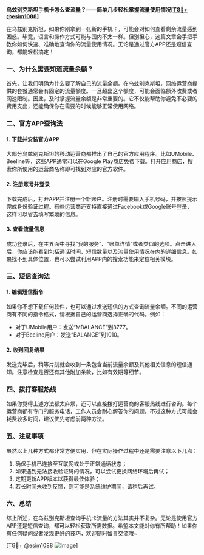 **乌兹别克斯坦手机卡怎么查流量？——简单几步轻松掌握流量使用情况[[TG💪+ @esim1088](https://t.me/s/esim1088)]**

在乌兹别克斯坦，如果你刚拿到一张新的手机卡，可能会对如何查看剩余流量感到困惑。毕竟，语言和操作方式可能与国内不太一样。但别担心，这篇文章会手把手教你如何快速、准确地查询你的流量使用情况。无论是通过官方APP还是短信查询，都能轻松搞定！

### 一、为什么需要知道流量余额？

首先，让我们明确为什么要了解自己的流量余额。在乌兹别克斯坦，网络运营商提供的套餐通常会有固定的流量额度。一旦超出这个额度，可能会面临额外收费或者网速限制。因此，及时掌握流量余额是非常重要的。它不仅能帮助你避免不必要的费用支出，还能确保你在需要的时候能够正常使用网络。

### 二、官方APP查询法

#### 1. 下载并安装官方APP

大部分乌兹别克斯坦的移动运营商都推出了自己的官方应用程序。比如UMobile、Beeline等，这些APP通常可以在Google Play商店免费下载。打开应用商店，搜索你所使用的运营商名称即可找到对应的官方软件。

#### 2. 注册账号并登录

下载完成后，打开APP并注册一个新账户。注册时需要输入手机号码，并按照提示完成身份验证过程。有些运营商还支持直接通过Facebook或Google账号登录，这样可以省去填写繁琐的信息。

#### 3. 查看流量信息

成功登录后，在主界面中寻找“我的服务”、“账单详情”或者类似的选项。点击进入后，你应该能看到包括通话时间、短信数量以及流量使用情况在内的详细信息。如果找不到具体位置，也可以尝试利用APP内的搜索功能来定位相关模块。

### 三、短信查询法

#### 1. 编辑短信指令

如果你不想下载任何软件，也可以通过发送短信的方式查询流量余额。不同的运营商有不同的指令格式，请根据自己的运营商选择正确的代码。例如：

- 对于UMobile用户：发送“MBALANCE”到8777。
- 对于Beeline用户：发送“BALANCE”到1010。

#### 2. 收到回复结果

发送完毕后，稍等片刻就会收到一条包含当前流量余额及其他相关信息的短信通知。注意检查是否还有其他附加条款，比如有效期等细节。

### 四、拨打客服热线

如果你觉得上述方法都太麻烦，还可以直接拨打运营商的客服热线进行咨询。每个运营商都有专门的服务电话，工作人员会耐心解答你的问题。不过这种方式可能会耗费较多时间，建议优先考虑前两种方法。

### 五、注意事项

虽然以上几种方式都非常方便实用，但在实际操作过程中还是需要注意以下几点：

1. 确保手机已连接至互联网或处于正常通话状态；
2. 如果遇到无法接收验证码的情况，可以尝试更换网络环境后再试；
3. 定期更新APP版本以获得最佳体验；
4. 若长时间未收到反馈，则可能是系统维护期间，请稍后再试。

### 六、总结

综上所述，在乌兹别克斯坦查询手机卡流量的方法其实并不复杂。无论是使用官方APP还是短信查询，都可以轻松获取所需数据。希望本文能对你有所帮助！如果你有任何疑问或者发现更好的技巧，欢迎随时留言交流哦~ 

[[TG💪+ @esim1088](https://t.me/s/esim1088) ![Image](https://i.postimg.cc/4NQfJmqS/Snipaste-2025-05-13-00-14-12.png)]